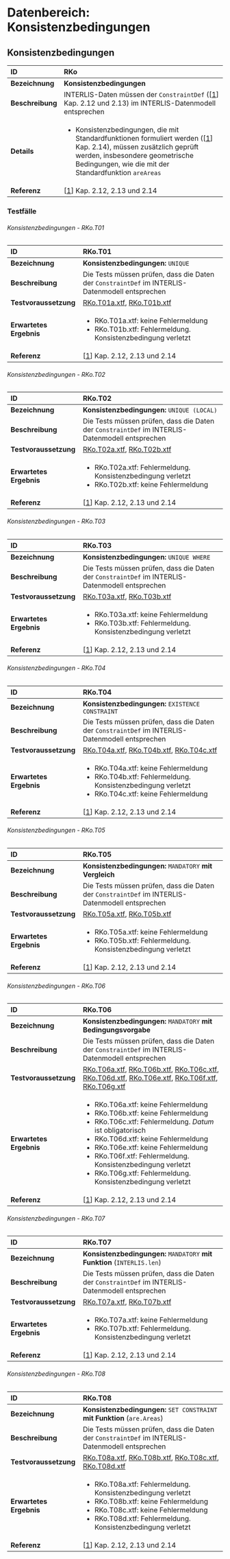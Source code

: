 # Datenbereich: Konsistenzbedingungen

## Konsistenzbedingungen
|ID|RKo
|:--|:--
|**Bezeichnung**|**Konsistenzbedingungen**
|**Beschreibung**|INTERLIS-Daten müssen der ```ConstraintDef``` ([[1]] Kap. 2.12 und 2.13) im INTERLIS-Datenmodell entsprechen
|**Details**|<ul><li>Konsistenzbedingungen, die mit Standardfunktionen formuliert werden ([[1]] Kap. 2.14), müssen zusätzlich geprüft werden, insbesondere geometrische Bedingungen, wie die mit der Standardfunktion ```areAreas```</li></ul>
|**Referenz**|[[1]] Kap. 2.12, 2.13 und 2.14

### Testfälle
###### Konsistenzbedingungen - RKo.T01
|ID|RKo.T01
|:--|:--
|**Bezeichnung**|**Konsistenzbedingungen:** ```UNIQUE```
|**Beschreibung**|Die Tests müssen prüfen, dass die Daten der ```ConstraintDef``` im INTERLIS-Datenmodell entsprechen
|**Testvoraussetzung**|[RKo.T01a.xtf](../data/RKo.T01a.xtf), [RKo.T01b.xtf](../data/RKo.T01b.xtf)
|**Erwartetes Ergebnis**|<ul><li>RKo.T01a.xtf: keine Fehlermeldung</li><li>RKo.T01b.xtf: Fehlermeldung. Konsistenzbedingung verletzt</li></ul>
|**Referenz**|[[1]] Kap. 2.12, 2.13 und 2.14

###### Konsistenzbedingungen - RKo.T02
|ID|RKo.T02
|:--|:--
|**Bezeichnung**|**Konsistenzbedingungen:** ```UNIQUE (LOCAL)```
|**Beschreibung**|Die Tests müssen prüfen, dass die Daten der ```ConstraintDef``` im INTERLIS-Datenmodell entsprechen
|**Testvoraussetzung**|[RKo.T02a.xtf](../data/RKo.T02a.xtf), [RKo.T02b.xtf](../data/RKo.T02b.xtf)
|**Erwartetes Ergebnis**|<ul><li>RKo.T02a.xtf: Fehlermeldung. Konsistenzbedingung verletzt</li><li>RKo.T02b.xtf: keine Fehlermeldung</li></ul>
|**Referenz**|[[1]] Kap. 2.12, 2.13 und 2.14

###### Konsistenzbedingungen - RKo.T03
|ID|RKo.T03
|:--|:--
|**Bezeichnung**|**Konsistenzbedingungen:** ```UNIQUE WHERE```
|**Beschreibung**|Die Tests müssen prüfen, dass die Daten der ```ConstraintDef``` im INTERLIS-Datenmodell entsprechen
|**Testvoraussetzung**|[RKo.T03a.xtf](../data/RKo.T03a.xtf), [RKo.T03b.xtf](../data/RKo.T03b.xtf)
|**Erwartetes Ergebnis**|<ul><li>RKo.T03a.xtf: keine Fehlermeldung</li><li>RKo.T03b.xtf: Fehlermeldung. Konsistenzbedingung verletzt</li></ul>
|**Referenz**|[[1]] Kap. 2.12, 2.13 und 2.14

###### Konsistenzbedingungen - RKo.T04
|ID|RKo.T04
|:--|:--
|**Bezeichnung**|**Konsistenzbedingungen:** ```EXISTENCE CONSTRAINT```
|**Beschreibung**|Die Tests müssen prüfen, dass die Daten der ```ConstraintDef``` im INTERLIS-Datenmodell entsprechen
|**Testvoraussetzung**|[RKo.T04a.xtf](../data/RKo.T04a.xtf), [RKo.T04b.xtf](../data/RKo.T04b.xtf), [RKo.T04c.xtf](../data/RKo.T04c.xtf)
|**Erwartetes Ergebnis**|<ul><li>RKo.T04a.xtf: keine Fehlermeldung</li><li>RKo.T04b.xtf: Fehlermeldung. Konsistenzbedingung verletzt</li><li>RKo.T04c.xtf: keine Fehlermeldung</li></ul>
|**Referenz**|[[1]] Kap. 2.12, 2.13 und 2.14

###### Konsistenzbedingungen - RKo.T05
|ID|RKo.T05
|:--|:--
|**Bezeichnung**|**Konsistenzbedingungen:** ```MANDATORY``` **mit Vergleich**
|**Beschreibung**|Die Tests müssen prüfen, dass die Daten der ```ConstraintDef``` im INTERLIS-Datenmodell entsprechen
|**Testvoraussetzung**|[RKo.T05a.xtf](../data/RKo.T05a.xtf), [RKo.T05b.xtf](../data/RKo.T05b.xtf)
|**Erwartetes Ergebnis**|<ul><li>RKo.T05a.xtf: keine Fehlermeldung</li><li>RKo.T05b.xtf: Fehlermeldung. Konsistenzbedingung verletzt</li></ul>
|**Referenz**|[[1]] Kap. 2.12, 2.13 und 2.14

###### Konsistenzbedingungen - RKo.T06
|ID|RKo.T06
|:--|:--
|**Bezeichnung**|**Konsistenzbedingungen:** ```MANDATORY``` **mit Bedingungsvorgabe**
|**Beschreibung**|Die Tests müssen prüfen, dass die Daten der ```ConstraintDef``` im INTERLIS-Datenmodell entsprechen
|**Testvoraussetzung**|[RKo.T06a.xtf](../data/RKo.T06a.xtf), [RKo.T06b.xtf](../data/RKo.T06b.xtf), [RKo.T06c.xtf](../data/RKo.T06c.xtf), [RKo.T06d.xtf](../data/RKo.T06d.xtf), [RKo.T06e.xtf](../data/RKo.T06e.xtf), [RKo.T06f.xtf](../data/RKo.T06f.xtf), [RKo.T06g.xtf](../data/RKo.T06g.xtf)
|**Erwartetes Ergebnis**|<ul><li>RKo.T06a.xtf: keine Fehlermeldung</li><li>RKo.T06b.xtf: keine Fehlermeldung</li><li>RKo.T06c.xtf: Fehlermeldung. *Datum* ist obligatorisch</li><li>RKo.T06d.xtf: keine Fehlermeldung</li><li>RKo.T06e.xtf: keine Fehlermeldung</li><li>RKo.T06f.xtf: Fehlermeldung. Konsistenzbedingung verletzt</li><li>RKo.T06g.xtf: Fehlermeldung. Konsistenzbedingung verletzt</li></ul>
|**Referenz**|[[1]] Kap. 2.12, 2.13 und 2.14

###### Konsistenzbedingungen - RKo.T07
|ID|RKo.T07
|:--|:--
|**Bezeichnung**|**Konsistenzbedingungen:** ```MANDATORY``` **mit Funktion** (```INTERLIS.len```)
|**Beschreibung**|Die Tests müssen prüfen, dass die Daten der ```ConstraintDef``` im INTERLIS-Datenmodell entsprechen
|**Testvoraussetzung**|[RKo.T07a.xtf](../data/RKo.T07a.xtf), [RKo.T07b.xtf](../data/RKo.T07b.xtf)
|**Erwartetes Ergebnis**|<ul><li>RKo.T07a.xtf: keine Fehlermeldung</li><li>RKo.T07b.xtf: Fehlermeldung. Konsistenzbedingung verletzt</li></ul>
|**Referenz**|[[1]] Kap. 2.12, 2.13 und 2.14

###### Konsistenzbedingungen - RKo.T08
|ID|RKo.T08
|:--|:--
|**Bezeichnung**|**Konsistenzbedingungen:** ```SET CONSTRAINT``` **mit Funktion** (```are.Areas```)
|**Beschreibung**|Die Tests müssen prüfen, dass die Daten der ```ConstraintDef``` im INTERLIS-Datenmodell entsprechen
|**Testvoraussetzung**|[RKo.T08a.xtf](../data/RKo.T08a.xtf), [RKo.T08b.xtf](../data/RKo.T08b.xtf), [RKo.T08c.xtf](../data/RKo.T08c.xtf), [RKo.T08d.xtf](../data/RKo.T08d.xtf)
|**Erwartetes Ergebnis**|<ul><li>RKo.T08a.xtf: Fehlermeldung. Konsistenzbedingung verletzt</li><li>RKo.T08b.xtf: keine Fehlermeldung</li><li>RKo.T08c.xtf: keine Fehlermeldung</li><li>RKo.T08d.xtf: Fehlermeldung. Konsistenzbedingung verletzt</li></ul>
|**Referenz**|[[1]] Kap. 2.12, 2.13 und 2.14

[1]: bib.md#1-kogis-interlis-2--referenzhandbuch-13042006

